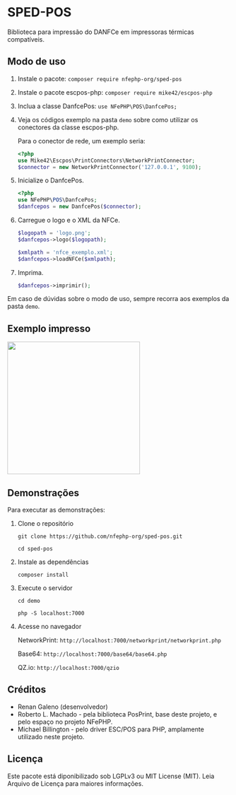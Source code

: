 # SPED-POS

Biblioteca para impressão do DANFCe em impressoras térmicas compatíveis.


## Modo de uso

1. Instale o pacote: `composer require nfephp-org/sped-pos`

2. Instale o pacote escpos-php: `composer require mike42/escpos-php`

3. Inclua a classe DanfcePos: `use NFePHP\POS\DanfcePos;`

4. Veja os códigos exemplo na pasta `demo` sobre como utilizar os conectores da classe escpos-php.

   Para o conector de rede, um exemplo seria: 

   ```php
   <?php
   use Mike42\Escpos\PrintConnectors\NetworkPrintConnector;
   $connector = new NetworkPrintConnector('127.0.0.1', 9100);
   ```

1. Inicialize o DanfcePos.

   ```php
   <?php
   use NFePHP\POS\DanfcePos;
   $danfcepos = new DanfcePos($connector);
   ```

2. Carregue o logo e o XML da NFCe.

   ```php
   $logopath = 'logo.png';
   $danfcepos->logo($logopath);
   
   $xmlpath = 'nfce_exemplo.xml';
   $danfcepos->loadNFCe($xmlpath);
   ```

3. Imprima.

   ```php
   $danfcepos->imprimir();
   ```

Em caso de dúvidas sobre o modo de uso, sempre recorra aos exemplos da pasta `demo`.


## Exemplo impresso
<img width="300" src="https://raw.githubusercontent.com/nfephp-org/sped-pos/master/demo/networkprint/networkprint.jpg">

## Demonstrações
Para executar as demonstrações:
1. Clone o repositório

   `git clone https://github.com/nfephp-org/sped-pos.git`

   `cd sped-pos`
2. Instale as dependências

   `composer install`
3. Execute o servidor

   `cd demo`

   `php -S localhost:7000`
4. Acesse no navegador

   NetworkPrint: `http://localhost:7000/networkprint/networkprint.php`

   Base64: `http://localhost:7000/base64/base64.php`

   QZ.io: `http://localhost:7000/qzio`

## Créditos
 - Renan Galeno (desenvolvedor)
 - Roberto L. Machado - pela biblioteca PosPrint, base deste projeto, e pelo espaço no projeto NFePHP.
 - Michael Billington - pelo driver ESC/POS para PHP, amplamente utilizado neste projeto.

## Licença
Este pacote está diponibilizado sob LGPLv3 ou MIT License (MIT). Leia Arquivo de Licença para maiores informações.
